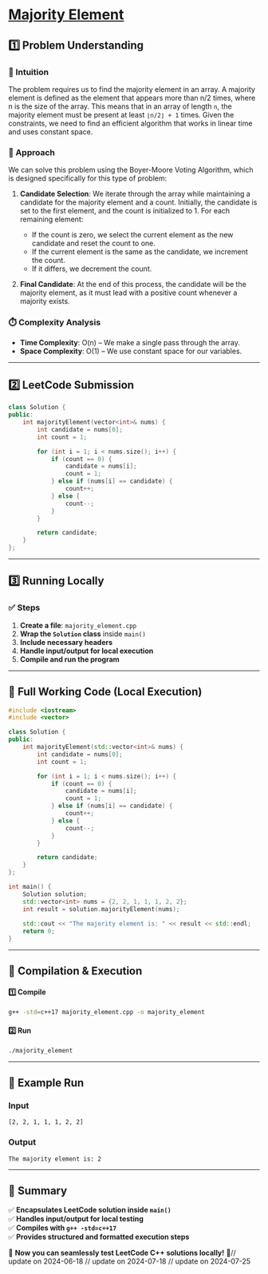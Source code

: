 # **[Majority Element](https://leetcode.com/problems/majority-element/description/)**  

## **1️⃣ Problem Understanding**  
### **📌 Intuition**  
The problem requires us to find the majority element in an array. A majority element is defined as the element that appears more than n/2 times, where n is the size of the array. This means that in an array of length `n`, the majority element must be present at least `⌊n/2⌋ + 1` times. Given the constraints, we need to find an efficient algorithm that works in linear time and uses constant space.

### **🚀 Approach**  
We can solve this problem using the Boyer-Moore Voting Algorithm, which is designed specifically for this type of problem:

1. **Candidate Selection**: We iterate through the array while maintaining a candidate for the majority element and a count. Initially, the candidate is set to the first element, and the count is initialized to 1. For each remaining element:
   - If the count is zero, we select the current element as the new candidate and reset the count to one.
   - If the current element is the same as the candidate, we increment the count.
   - If it differs, we decrement the count.

2. **Final Candidate**: At the end of this process, the candidate will be the majority element, as it must lead with a positive count whenever a majority exists.

### **⏱️ Complexity Analysis**  
- **Time Complexity**: O(n) – We make a single pass through the array.
- **Space Complexity**: O(1) – We use constant space for our variables.

---  

## **2️⃣ LeetCode Submission**  
```cpp
class Solution {
public:
    int majorityElement(vector<int>& nums) {
        int candidate = nums[0];
        int count = 1;

        for (int i = 1; i < nums.size(); i++) {
            if (count == 0) {
                candidate = nums[i];
                count = 1;
            } else if (nums[i] == candidate) {
                count++;
            } else {
                count--;
            }
        }

        return candidate;
    }
};  
```  

---  

## **3️⃣ Running Locally**  
### **✅ Steps**  
1. **Create a file**: `majority_element.cpp`  
2. **Wrap the `Solution` class** inside `main()`  
3. **Include necessary headers**  
4. **Handle input/output for local execution**  
5. **Compile and run the program**  

---  

## **📝 Full Working Code (Local Execution)**  
```cpp
#include <iostream>
#include <vector>

class Solution {
public:
    int majorityElement(std::vector<int>& nums) {
        int candidate = nums[0];
        int count = 1;

        for (int i = 1; i < nums.size(); i++) {
            if (count == 0) {
                candidate = nums[i];
                count = 1;
            } else if (nums[i] == candidate) {
                count++;
            } else {
                count--;
            }
        }

        return candidate;
    }
};

int main() {
    Solution solution;
    std::vector<int> nums = {2, 2, 1, 1, 1, 2, 2};
    int result = solution.majorityElement(nums);
    
    std::cout << "The majority element is: " << result << std::endl;
    return 0;
}
```  

---  

## **🔧 Compilation & Execution**  
#### **1️⃣ Compile**  
```bash
g++ -std=c++17 majority_element.cpp -o majority_element
```  

#### **2️⃣ Run**  
```bash
./majority_element
```  

---  

## **🎯 Example Run**  
### **Input**  
```
[2, 2, 1, 1, 1, 2, 2]
```  
### **Output**  
```
The majority element is: 2
```  

---  

## **📌 Summary**  
✅ **Encapsulates LeetCode solution inside `main()`**  
✅ **Handles input/output for local testing**  
✅ **Compiles with `g++ -std=c++17`**  
✅ **Provides structured and formatted execution steps**  

🚀 **Now you can seamlessly test LeetCode C++ solutions locally!** 🚀// update on 2024-06-18
// update on 2024-07-18
// update on 2024-07-25

